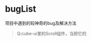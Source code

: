 # bugList
项目中遇到的较神奇的bug及解决方法

> Q:cube-ui里的Scroll组件，当把它的<style lang="stylus" rel="stylesheet/stylus">改成自己项目sass的<style lang="scss" type="text/css" scoped>,
  会导致滚动效果失效</br>
> A:原因排查了一下，cube-scroll-list-wrapper 里本应该设置了display:inline-block，但是由于scoped的隔绝，所以没有起作用。</br>
